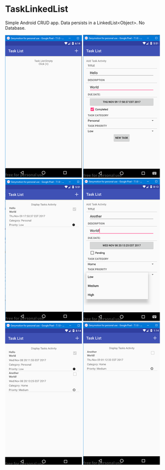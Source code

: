# TaskLinkedList
Simple Android CRUD app. Data persists in a LinkedList&lt;Object&gt;. No Database.

![alt text](screenshots/tasklist_1.png "Default Location")  ![alt text](screenshots/tasklist_2.png "Add Task")  ![alt text](screenshots/tasklist_3.png "View Task List")
![alt text](screenshots/tasklist_4.png "Add New Task")  ![alt text](screenshots/tasklist_5.png "View New Task List")  ![alt text](screenshots/tasklist_6.png "Task Deleted") 

 
 
 
